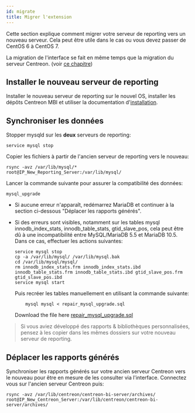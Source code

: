 ```yaml
---
id: migrate
title: Migrer l'extension
---
```


Cette section explique comment migrer votre serveur de reporting vers un
nouveau serveur. Cela peut être utile dans le cas ou vous devez passer
de CentOS 6 à CentOS 7.

La migration de l'interface se fait en même temps que la migration du serveur Centreon. (voir [ce chapitre](../migrate/introduction))

## Installer le nouveau serveur de reporting

Installer le nouveau serveur de reporting sur le nouvel OS, installer
les dépôts Centreon MBI et utiliser la documentation d'[installation](installation).

## Synchroniser les données

Stopper mysqld sur les **deux** serveurs de reporting:

    service mysql stop

Copier les fichiers à partir de l\'ancien serveur de reporting vers le
nouveau:

    rsync -avz /var/lib/mysql/* root@IP_New_Reporting_Server:/var/lib/mysql/

Lancer la commande suivante pour assurer la compatibilité des données:

    mysql_upgrade

-   Si aucune erreur n\'apparaît, redémarrez MariaDB et continuer à la
    section ci-dessous \"Déplacer les rapports générés\".
-   Si des erreurs sont visibles, notamment sur les tables mysql
    innodb\_index\_stats, innodb\_table\_stats, gtid\_slave\_pos, cela
    peut être dû à une incompatibilité entre MySQL/MariaDB 5.5 et
    MariaDB 10.5. Dans ce cas, effectuer les actions suivantes:

        service mysql stop
        cp -a /var/lib/mysql/ /var/lib/mysql.bak
        cd /var/lib/mysql/mysql/
        rm innodb_index_stats.frm innodb_index_stats.ibd innodb_table_stats.frm innodb_table_stats.ibd gtid_slave_pos.frm gtid_slave_pos.ibd
        service mysql start

    Puis recréer les tables manuellement en utilisant la commande suivante:

            mysql mysql < repair_mysql_upgrade.sql

    Download the file here [repair_mysql_upgrade.sql](../assets/reporting/administrate/repair_mysql_upgrade.sql)

> Si vous aviez développé des rapports & bibliothèques personnalisées,
> pensez à les copier dans les mêmes dossiers sur votre nouveau serveur de reporting.

## Déplacer les rapports générés

Synchroniser les rapports générés sur votre ancien serveur Centreon vers
le nouveau pour être en mesure de les consulter via l\'interface.
Connectez vous sur l\'ancien serveur Centreon puis:

    rsync -avz /var/lib/centreon/centreon-bi-server/archives/ root@IP_New_Centreon_Server:/var/lib/centreon/centreon-bi-server/archives/
